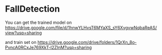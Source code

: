 # FallDetection
You can get the trained model on https://drive.google.com/file/d/1hnwYLHvsT6MYaXS_sY6XvgvwNqbaReAS/view?usp=sharing

and train set on https://drive.google.com/drive/folders/1QrXn_8o-PvncA0RCxJe769XkT-l2ZInM?usp=sharing
